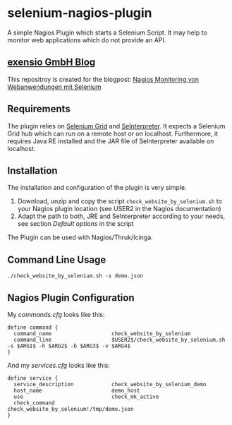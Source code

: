 # selenium-nagios-plugin
A simple Nagios Plugin which starts a Selenium Script.
It may help to monitor web applications which do not provide an API.

## [exensio GmbH Blog](https://www.exensio.de/news-medien)

This repositroy is created for the blogpost: [Nagios Monitoring von Webanwendungen mit Selenium](https://www.exensio.de/news-medien/newsreader-blog/nagios-monitoring-von-webanwendungen-mit-selenium)

## Requirements
The plugin relies on [Selenium Grid](https://github.com/SeleniumHQ/selenium/wiki/Grid2) and [SeInterpreter](https://github.com/SeleniumBuilder/se-builder/wiki/Se-Interpreter).
It expects a Selenium Grid hub which can run on a remote host or on localhost. Furthermore, it requires Java RE installed and the JAR file of SeInterpreter available on localhost.

## Installation
The installation and configuration of the plugin is very simple.

1. Download, unzip and copy the script `check_website_by_selenium.sh` to your Nagios plugin location (see USER2 in the Nagios documentation)
2. Adapt the path to both, JRE and SeInterpreter according to your needs, see section *Default options* in the script

The Plugin can be used with Nagios/Thruk/Icinga.

## Command Line Usage
```
./check_website_by_selenium.sh -s demo.json
```

## Nagios Plugin Configuration
My *commands.cfg* looks like this:
```
define command {
  command_name                   check_website_by_selenium
  command_line                   $USER2$/check_website_by_selenium.sh -s $ARG1$ -h $ARG2$ -b $ARG3$ -v $ARG4$
}
```

And my *services.cfg* looks like this:
```
define service {
  service_description            check_website_by_selenium_demo
  host_name                      demo_host
  use                            check_mk_active
  check_command                  check_website_by_selenium!/tmp/demo.json
}
```
